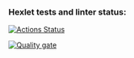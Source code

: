 ### Hexlet tests and linter status:
[![Actions Status](https://github.com/Victoria-Fedorenko/python-project-49/actions/workflows/hexlet-check.yml/badge.svg)](https://github.com/Victoria-Fedorenko/python-project-49/actions)

[![Quality gate](https://sonarcloud.io/api/project_badges/quality_gate?project=Victoria-Fedorenko_python-project-49)](https://sonarcloud.io/summary/new_code?id=Victoria-Fedorenko_python-project-49)
